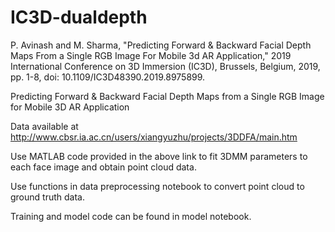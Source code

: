 # IC3D-dualdepth

P. Avinash and M. Sharma, "Predicting Forward & Backward Facial Depth Maps From a Single RGB Image For Mobile 3d AR Application," 2019 International Conference on 3D Immersion (IC3D), Brussels, Belgium, 2019, pp. 1-8, doi: 10.1109/IC3D48390.2019.8975899.

Predicting Forward & Backward Facial Depth Maps from a Single RGB Image for Mobile 3D AR Application

Data available at http://www.cbsr.ia.ac.cn/users/xiangyuzhu/projects/3DDFA/main.htm

Use MATLAB code provided in the above link to fit 3DMM parameters to each face image and obtain point cloud data.

Use functions in data preprocessing notebook to convert point cloud to ground truth data.

Training and model code can be found in model notebook.
